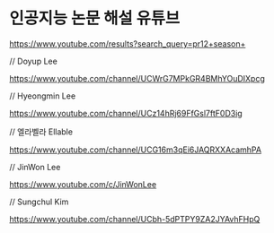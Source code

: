 # 인공지능 논문 해설 유튜브

https://www.youtube.com/results?search_query=pr12+season+

// Doyup Lee

https://www.youtube.com/channel/UCWrG7MPkGR4BMhYOuDIXpcg

// Hyeongmin Lee

https://www.youtube.com/channel/UCz14hRj69FfGsl7ftF0D3ig

// 엘라벨라 Ellable

https://www.youtube.com/channel/UCG16m3qEi6JAQRXXAcamhPA

// JinWon Lee

https://www.youtube.com/c/JinWonLee

// Sungchul Kim

https://www.youtube.com/channel/UCbh-5dPTPY9ZA2JYAvhFHpQ
